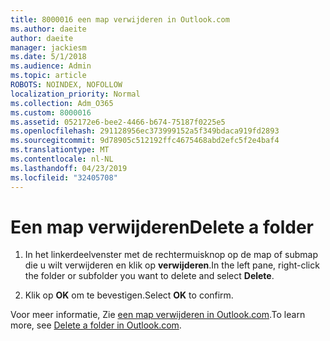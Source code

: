 ```yaml
---
title: 8000016 een map verwijderen in Outlook.com
ms.author: daeite
author: daeite
manager: jackiesm
ms.date: 5/1/2018
ms.audience: Admin
ms.topic: article
ROBOTS: NOINDEX, NOFOLLOW
localization_priority: Normal
ms.collection: Adm_O365
ms.custom: 8000016
ms.assetid: 052172e6-bee2-4466-b674-75187f0225e5
ms.openlocfilehash: 291128956ec373999152a5f349bdaca919fd2893
ms.sourcegitcommit: 9d78905c512192ffc4675468abd2efc5f2e4baf4
ms.translationtype: MT
ms.contentlocale: nl-NL
ms.lasthandoff: 04/23/2019
ms.locfileid: "32405708"
---
```

# <a name="delete-a-folder"></a><span data-ttu-id="d407d-102">Een map verwijderen</span><span class="sxs-lookup"><span data-stu-id="d407d-102">Delete a folder</span></span>

1. <span data-ttu-id="d407d-103">In het linkerdeelvenster met de rechtermuisknop op de map of submap die u wilt verwijderen en klik op **verwijderen**.</span><span class="sxs-lookup"><span data-stu-id="d407d-103">In the left pane, right-click the folder or subfolder you want to delete and select **Delete**.</span></span> 
    
2. <span data-ttu-id="d407d-104">Klik op **OK** om te bevestigen.</span><span class="sxs-lookup"><span data-stu-id="d407d-104">Select **OK** to confirm.</span></span> 
    
<span data-ttu-id="d407d-105">Voor meer informatie, Zie [een map verwijderen in Outlook.com](https://go.microsoft.com/fwlink/p/?linkid=873134).</span><span class="sxs-lookup"><span data-stu-id="d407d-105">To learn more, see [Delete a folder in Outlook.com](https://go.microsoft.com/fwlink/p/?linkid=873134).</span></span>
  

